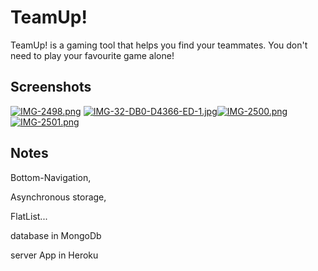 # TeamUp!
TeamUp! is a gaming tool that helps you find your teammates. You don't need to play your favourite game alone!
## Screenshots
[![IMG-2498.png](https://i.postimg.cc/9X71CM2T/IMG-2498.png)](https://postimg.cc/vDG5vGcH)
[![IMG-32-DB0-D4366-ED-1.jpg](https://i.postimg.cc/d3jCgxf0/IMG-32-DB0-D4366-ED-1.jpg)](https://postimg.cc/p5yyFqRN)[![IMG-2500.png](https://i.postimg.cc/wvSVDKX7/IMG-2500.png)](https://postimg.cc/47QVTSFg)
[![IMG-2501.png](https://i.postimg.cc/1XwKHWBM/IMG-2501.png)](https://postimg.cc/PvfZfQB8)
## Notes
Bottom-Navigation, 

Asynchronous storage, 

FlatList...

database in MongoDb 

server App in Heroku

